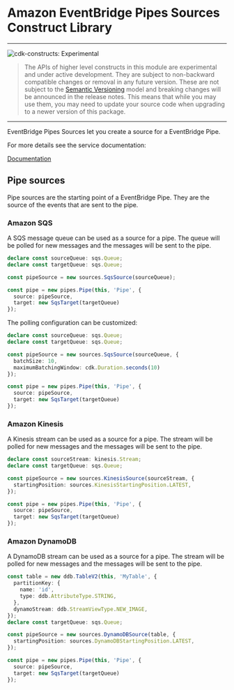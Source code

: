 # Amazon EventBridge Pipes Sources Construct Library

<!--BEGIN STABILITY BANNER-->

---

![cdk-constructs: Experimental](https://img.shields.io/badge/cdk--constructs-experimental-important.svg?style=for-the-badge)

> The APIs of higher level constructs in this module are experimental and under active development.
> They are subject to non-backward compatible changes or removal in any future version. These are
> not subject to the [Semantic Versioning](https://semver.org/) model and breaking changes will be
> announced in the release notes. This means that while you may use them, you may need to update
> your source code when upgrading to a newer version of this package.

---

<!--END STABILITY BANNER-->


EventBridge Pipes Sources let you create a source for a EventBridge Pipe.


For more details see the service documentation:

[Documentation](https://docs.aws.amazon.com/eventbridge/latest/userguide/eb-pipes-event-source.html)

## Pipe sources

Pipe sources are the starting point of a EventBridge Pipe. They are the source of the events that are sent to the pipe.

### Amazon SQS

A SQS message queue can be used as a source for a pipe. The queue will be polled for new messages and the messages will be sent to the pipe.

```ts
declare const sourceQueue: sqs.Queue;
declare const targetQueue: sqs.Queue;

const pipeSource = new sources.SqsSource(sourceQueue);

const pipe = new pipes.Pipe(this, 'Pipe', {
  source: pipeSource,
  target: new SqsTarget(targetQueue)
});
```

The polling configuration can be customized:

```ts
declare const sourceQueue: sqs.Queue;
declare const targetQueue: sqs.Queue;

const pipeSource = new sources.SqsSource(sourceQueue, {
  batchSize: 10,
  maximumBatchingWindow: cdk.Duration.seconds(10)
});

const pipe = new pipes.Pipe(this, 'Pipe', {
  source: pipeSource,
  target: new SqsTarget(targetQueue)
});
```

### Amazon Kinesis

A Kinesis stream can be used as a source for a pipe. The stream will be polled for new messages and the messages will be sent to the pipe.

```ts
declare const sourceStream: kinesis.Stream;
declare const targetQueue: sqs.Queue;

const pipeSource = new sources.KinesisSource(sourceStream, {
  startingPosition: sources.KinesisStartingPosition.LATEST,
});

const pipe = new pipes.Pipe(this, 'Pipe', {
  source: pipeSource,
  target: new SqsTarget(targetQueue)
});
```

### Amazon DynamoDB

A DynamoDB stream can be used as a source for a pipe. The stream will be polled for new messages and the messages will be sent to the pipe.

```ts
const table = new ddb.TableV2(this, 'MyTable', {
  partitionKey: {
    name: 'id',
    type: ddb.AttributeType.STRING,
  },
  dynamoStream: ddb.StreamViewType.NEW_IMAGE,
});
declare const targetQueue: sqs.Queue;

const pipeSource = new sources.DynamoDBSource(table, {
  startingPosition: sources.DynamoDBStartingPosition.LATEST,
});

const pipe = new pipes.Pipe(this, 'Pipe', {
  source: pipeSource,
  target: new SqsTarget(targetQueue)
});
```
